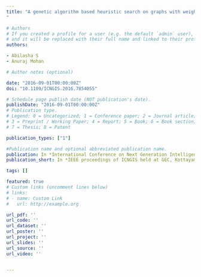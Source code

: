 ```yaml
---
title: "A genetic algorithm based heuristic search on graphs with weighted multiple attributes
"

# Authors
# If you created a profile for a user (e.g. the default `admin` user), write the username (folder name) here 
# and it will be replaced with their full name and linked to their profile.
authors:

- Abilasha S
- Anuraj Mohan

# Author notes (optional)

date: "2016-09-01T00:00:00Z"
doi: "10.1109/ICNGIS.2016.7854055"

# Schedule page publish date (NOT publication's date).
publishDate: "2016-09-01T00:00:00Z"
# Publication type.
# Legend: 0 = Uncategorized; 1 = Conference paper; 2 = Journal article;
# 3 = Preprint / Working Paper; 4 = Report; 5 = Book; 6 = Book section;
# 7 = Thesis; 8 = Patent

publication_types: ["1"]

#Publication name and optional abbreviated publication name.
publication: In *International Conference on Next Generation Intelligent Systems (ICNGIS) held at GEC,Kottayam, Kerala*
publication_short: In *IEEE proceedings of ICNGIS held at GEC, Kottayam*

tags: []

featured: true
# Custom links (uncomment lines below)
# links:
# - name: Custom Link
#   url: http://example.org

url_pdf: ''
url_code: ''
url_dataset: ''
url_poster: ''
url_project: ''
url_slides: ''
url_source: ''
url_video: ''


---
```


